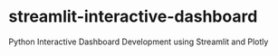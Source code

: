 # streamlit-interactive-dashboard

Python Interactive Dashboard Development using Streamlit and Plotly
